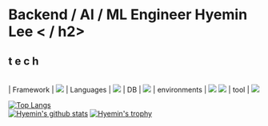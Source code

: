 
<h1> Backend / AI / ML Engineer Hyemin Lee < / h2>

 <h2> t e c h </h2> 
<br/>
| Framework    | <img src="https://img.shields.io/badge/Django-092E20?style=flat-square&logo=Django&logoColor=orange"/>
| Languages    | <img src="https://img.shields.io/badge/Python-3776AB?style=flat-square&logo=Python&logoColor=yellow"/>
| DB           | <img src="https://img.shields.io/badge/MariaDB-003545?style=flat-square&logo=MariaDB&logoColor=white"/>
| environments | <img src="https://img.shields.io/badge/Docker-2496ED?style=flat-square&logo=Docker&logoColor=white"/>
<img src="https://img.shields.io/badge/Anaconda-44A833?style=flat-square&logo=Anaconda&logoColor=white"/>
| tool         | <img src="https://img.shields.io/badge/PyCharm-000000?style=flat-square&logo=PyCharm&logoColor=yellow"/>
<br>

 [![Top Langs](https://github-readme-stats.vercel.app/api/top-langs/?username=HyeminLee1&layout=compact&theme=buefy)](https://github.com/HyeminLee1/github-top-langs)<br />
 [![Hyemin's github stats](https://github-readme-stats.vercel.app/api?username=HyeminLee&theme=buefy)](https://github.com/HyeminLee1/github-readme-stats)
 [![Hyemin's trophy](https://github-profile-trophy.vercel.app/?username=Hyemin&theme=nord)](https://github.com/HyeminLee1/github-profile-trophy)
